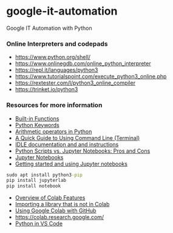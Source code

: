 # google-it-automation

Google IT Automation with Python

### Online Interpreters and codepads

- https://www.python.org/shell/
- https://www.onlinegdb.com/online_python_interpreter
- https://repl.it/languages/python3
- https://www.tutorialspoint.com/execute_python3_online.php
- https://rextester.com/l/python3_online_compiler
- https://trinket.io/python3

### Resources for more information

- [Built-in Functions](https://docs.python.org/3/library/functions.html)
- [Python Keywords](https://www.w3schools.com/python/python_ref_keywords.asp)
- [Arithmetic operators in Python](https://flexiple.com/python/arithmetic-operators-in-python/)
- [A Quick Guide to Using Command Line (Terminal)](https://towardsdatascience.com/a-quick-guide-to-using-command-line-terminal-96815b97b955)
- [IDLE documentation and and instructions](https://docs.python.org/3/library/idle.html)
- [Python Scripts vs. Jupyter Notebooks: Pros and Cons](https://learnpython.com/blog/python-scripts-vs-jupyter-notebooks/)
- [Jupyter Notebooks](https://docs.jupyter.org/en/latest/install.html)
- [Getting started and using Jupyter notebooks](https://jupyter-notebook-beginner-guide.readthedocs.io/en/latest/what_is_jupyter.html)

```cmd
sudo apt install python3-pip
pip install jupyterlab
pip install notebook
```

- [Overview of Colab Features](https://colab.research.google.com/notebooks/basic_features_overview.ipynb)
- [Importing a library that is not in Colab](https://colab.research.google.com/notebooks/snippets/importing_libraries.ipynb)
- [Using Google Colab with GitHub](https://colab.research.google.com/github/googlecolab/colabtools/blob/main/notebooks/colab-github-demo.ipynb#scrollTo=-pVhOfzLx9us)
- https://colab.research.google.com/
- [Python in VS Code](https://code.visualstudio.com/docs/languages/python#_install-python-and-the-python-extension)
